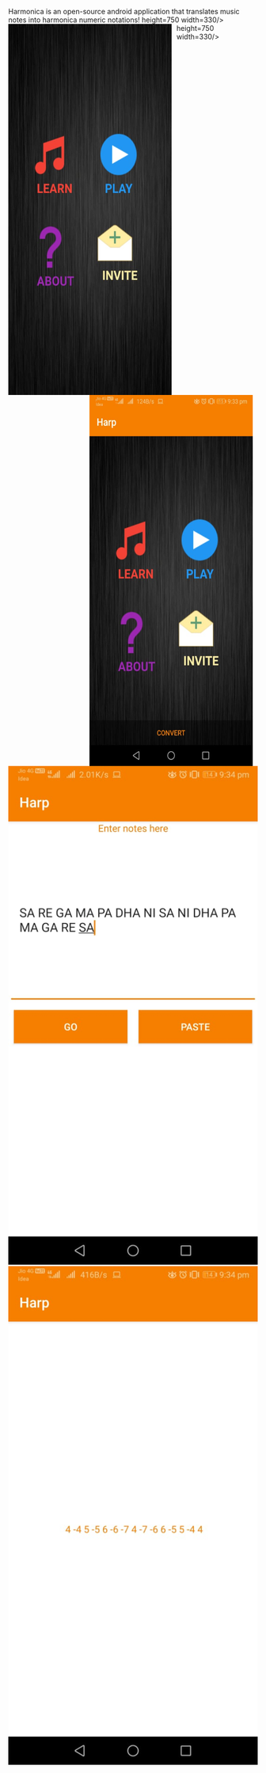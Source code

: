Harmonica is an open-source android application that translates music notes into harmonica numeric notations!
<img src="1.jpg"
     alt="Harmonica Application"
     style="float: left; margin-right: 10px;"
     height=750 width=330/>
      height=750 width=330/>
<img src="2.jpg"
     alt="Harmonica Application"
     style="float: right; margin-right: 10px;"
     height=750 width=330/>
      height=750 width=330/><BR>
     ![](3.jpg)
    ![](4.jpg)
